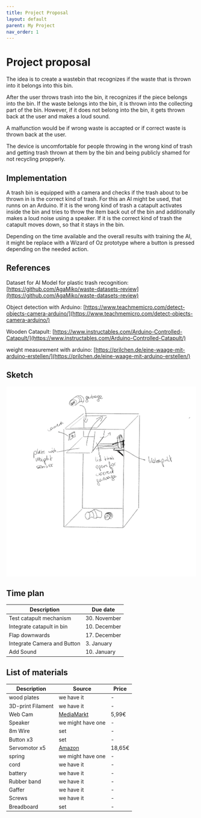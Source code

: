```yaml
---
title: Project Proposal
layout: default
parent: My Project
nav_order: 1
---
```


# Project proposal

The idea is to create a wastebin that recognizes if the waste that is thrown into it belongs into this bin.

After the user throws trash into the bin, it recognizes if the piece belongs into the bin.
If the waste belongs into the bin, it is thrown into the collecting part of the bin.
However, if it does not belong into the bin, it gets thrown back at the user and makes a loud sound.

A malfunction would be if wrong waste is accapted or if correct waste is thrown back at the user.

The device is uncomfortable for people throwing in the wrong kind of trash and getting trash thrown at them by the bin and being publicly shamed for not recycling propperly.

## Implementation

A trash bin is equipped with a camera and checks if the trash about to be thrown in is the correct kind of trash. For this an AI might be used, that runns on an Arduino. If it is the wrong kind of trash a catapult activates inside the bin and tries to throw the item back out of the bin and additionally makes a loud noise using a speaker.
If it is the correct kind of trash the catapult moves down, so that it stays in the bin.

Depending on the time available and the overall results with training the AI, it might be replace with a Wizard of Oz prototype where a button is pressed depending on the needed action.

## References
Dataset for AI Model for plastic trash recognition:
[https://github.com/AgaMiko/waste-datasets-review](https://github.com/AgaMiko/waste-datasets-review)

Object detection with Arduino:
[https://www.teachmemicro.com/detect-objects-camera-arduino/](https://www.teachmemicro.com/detect-objects-camera-arduino/)

Wooden Catapult:
[https://www.instructables.com/Arduino-Controlled-Catapult/](https://www.instructables.com/Arduino-Controlled-Catapult/)

weight measurement with arduino:
[https://prilchen.de/eine-waage-mit-arduino-erstellen/](https://prilchen.de/eine-waage-mit-arduino-erstellen/)


## Sketch
![FirstSketch](assets/ersteSkizze.png)

## Time plan

| Description | Due date |
| ----------- | -------- |
| Test catapult mechanism | 30. November |
| Integrate catapult in bin | 10. December |
| Flap downwards | 17. December |
| Integrate Camera and Button | 3. January |
| Add Sound | 10. January |


## List of materials

| Description | Source | Price |
| ----------- | -------- | -------- |
| wood plates | we have it | - |
| 3D-print Filament | we have it | - |
| Web Cam | [MediaMarkt](https://www.mediamarkt.at/de/product/_trust-webcam-exis-mit-mikrofon-schwarz-17003-1151054.html) | 5,99€ |
| Speaker | we might have one | - |
| 8m Wire | set  | - |
| Button x3 | set  | - |
| Servomotor x5 | [Amazon](https://www.amazon.de/AZDelivery-Servo-Mikro-Servomotor-Metallgetriebe-kompatibel-Arduino/dp/B086V3VP72/ref=sr_1_6?keywords=Arduino+Servo&qid=1669576800&sr=8-6)  | 18,65€ |
| spring | we might have one  | - |
| cord | we have it  | - |
| battery | we have it  | - |
| Rubber band | we have it  | - |
| Gaffer | we have it  | - |
| Screws | we have it  | - |
| Breadboard | set  | - |